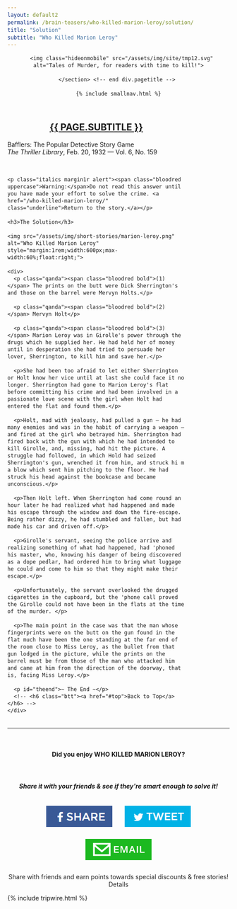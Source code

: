 ```yaml
---
layout: default2
permalink: /brain-teasers/who-killed-marion-leroy/solution/
title: "Solution"
subtitle: "Who Killed Marion Leroy"
---
```


<div class="{{ page.title }}">
  <header class="pagehead">
     <section class="pagetitle">
      
      <img class="hideonmobile" src="/assets/img/site/tmp12.svg" alt="Tales of Murder, for readers with time to kill!">
    
    </section> <!-- end div.pagetitle --> 
    
    {% include smallnav.html %}
    
  </header>
    
  <section class="container card__container story" style="width:800px;max-width:80%;">
    <h2 style="text-align:center;color:#8b0000;text-transform:uppercase;"><a href="/brain-teasers/death-by-gas/">{{ page.subtitle }}</a></h2>
    <p class="center" style="font-size:0.875rem;">Bafflers: The Popular Detective Story Game<br><em>The Thriller Library</em>, Feb. 20, 1932 &mdash; Vol. 6, No. 159</p>
    <br>
    
    <p class="italics margin1r alert"><span class="bloodred uppercase">Warning:</span>Do not read this answer until you have made your effort to solve the crime. <a href="/who-killed-marion-leroy/" class="underline">Return to the story.</a></p>

    <h3>The Solution</h3>

    <img src="/assets/img/short-stories/marion-leroy.png" alt="Who Killed Marion Leroy" style="margin:1rem;width:600px;max-width:60%;float:right;">

    <div>
      <p class="qanda"><span class="bloodred bold">(1)</span> The prints on the butt were Dick Sherrington's and those on the barrel were Mervyn Holts.</p>

      <p class="qanda"><span class="bloodred bold">(2)</span> Mervyn Holt</p>

      <p class="qanda"><span class="bloodred bold">(3)</span> Marion Leroy was in Girolle's power through the drugs which he supplied her. He had held her of money until in desperation she had tried to persuade her lover, Sherrington, to kill him and save her.</p>

      <p>She had been too afraid to let either Sherrington or Holt know her vice until at last she could face it no longer. Sherrington had gone to Marion Leroy's flat before committing his crime and had been involved in a passionate love scene with the girl when Holt had entered the flat and found them.</p>

      <p>Holt, mad with jealousy, had pulled a gun – he had many enemies and was in the habit of carrying a weapon – and fired at the girl who betrayed him. Sherrington had fired back with the gun with which he had intended to kill Girolle, and, missing, had hit the picture. A struggle had followed, in which Hold had seized Sherrington's gun, wrenched it from him, and struck hi m a blow which sent him pitching to the floor. He had struck his head against the bookcase and became unconscious.</p>

      <p>Then Holt left. When Sherrington had come round an hour later he had realized what had happened and made his escape through the window and down the fire-escape. Being rather dizzy, he had stumbled and fallen, but had made his car and driven off.</p>

      <p>Girolle's servant, seeing the police arrive and realizing something of what had happened, had 'phoned his master, who, knowing his danger of being discovered as a dope pedlar, had ordered him to bring what luggage he could and come to him so that they might make their escape.</p>

      <p>Unfortunately, the servant overlooked the drugged cigarettes in the cupboard, but the 'phone call proved the Girolle could not have been in the flats at the time of the murder. </p>

      <p>The main point in the case was that the man whose fingerprints were on the butt on the gun found in the flat much have been the one standing at the far end of the room close to Miss Leroy, as the bullet from that gun lodged in the picture, while the prints on the barrel must be from those of the man who attacked him and came at him from the direction of the doorway, that is, facing Miss Leroy.</p>

      <p id="theend">~ The End ~</p>
      <!-- <h6 class="btt"><a href="#top">Back to Top</a></h6> -->
    </div>

  </section>

  <section class="shareby bloodred" style="margin-top:2rem;text-align:center;">
    <hr style="border-color:#8b0000;">
    <br>
    <h4>Did you enjoy WHO KILLED MARION&nbsp;LEROY?</h4>
    <br>
    <h5>Share it with your friends &amp; see if they're smart&nbsp;enough&nbsp;to&nbsp;solve&nbsp;it!</h5>
    <div class="shareby__imgs">
      <img src="/assets/img/social/fbshare.jpg" alt="" style="width:150px;margin:0.75rem;">
      <img src="/assets/img/social/twshare.jpg" alt="" style="width:150px;margin:0.75rem;">
      <img src="/assets/img/social/eshare.jpg" alt="" style="width:150px;margin:0.75rem;">
    </div>
    <p class="small italics" style="color:#242424;">Share with friends and earn points towards special discounts &amp; free stories! <span class="underline">Details</span></p>
  </section>

  {% include tripwire.html %}

</div>